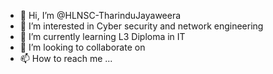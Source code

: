 - 👋 Hi, I’m @HLNSC-TharinduJayaweera
- 👀 I’m interested in Cyber security and network engineering
- 🌱 I’m currently learning L3 Diploma in IT
- 💞️ I’m looking to collaborate on 
- 📫 How to reach me ...

<!---
HLNSC-TharinduJayaweera/HLNSC-TharinduJayaweera is a ✨ special ✨ repository because its `README.md` (this file) appears on your GitHub profile.
You can click the Preview link to take a look at your changes.
--->
